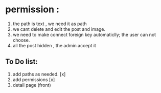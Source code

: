 # permission : 
1. the path is text , we need it as path 
2. we cant delete and edit the post and image.
3. we need to make connect foreign key automaticlly; the user can not choose.
4. all the post hidden , the admin accept it  
## To Do list:
1. add paths as needed. [x]
2. add permissions [x]
3. detail page (front)